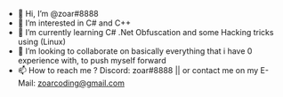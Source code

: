 - 👋 Hi, I’m @zoar#8888
- 👀 I’m interested in C# and C++
- 🌱 I’m currently learning C# .Net Obfuscation and some Hacking tricks using (Linux)
- 💞️ I’m looking to collaborate on basically everything that i have 0 experience with, to push myself forward
- 📫 How to reach me ? Discord: zoar#8888 || or contact me on my E-Mail: zoarcoding@gmail.com
